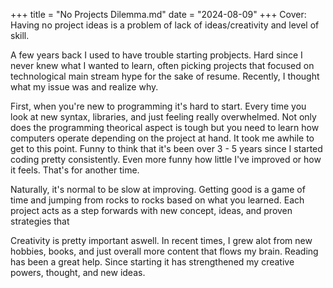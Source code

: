 +++
title = "No Projects Dilemma.md"
date = "2024-08-09"
+++
Cover:
Having no project ideas is a problem of lack of ideas/creativity and level of skill.

A few years back I used to have trouble starting probjects. Hard since I never knew what I wanted to learn, often picking projects that focused on technological main stream hype for the sake of resume. Recently, I thought what my issue was and realize why. 

First, when you're new to programming it's hard to start. Every time you look at new syntax, libraries, and just feeling really overwhelmed. Not only does the programming theorical aspect is tough but you need to learn how computers operate depending on the project at hand. It took me awhile to get to this point. Funny to think that it's been over 3 - 5 years since I started coding pretty consistently. Even more funny how little I've improved or how it feels. That's for another time.

Naturally, it's normal to be slow at improving. Getting good is a game of time and jumping from rocks to rocks based on what you learned. Each project acts as a step forwards with new concept, ideas, and proven strategies that 

Creativity is pretty important aswell. In recent times, I grew alot from new hobbies, books, and just overall more content that flows my brain. Reading has been a great help. Since starting it has strengthened my creative powers, thought, and new ideas.
